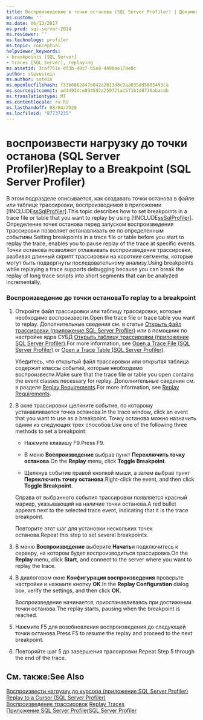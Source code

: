 ```yaml
---
title: Воспроизведение в точке останова (SQL Server Profiler) | Документация Майкрософт
ms.custom: ''
ms.date: 06/13/2017
ms.prod: sql-server-2014
ms.reviewer: ''
ms.technology: profiler
ms.topic: conceptual
helpviewer_keywords:
- breakpoints [SQL Server]
- traces [SQL Server], replaying
ms.assetid: 3caf751e-df3b-40c7-b5e8-4490ae178e0c
author: stevestein
ms.author: sstein
ms.openlocfilehash: f33b6862847b042a2613d8c2aa035dd5805493ca
ms.sourcegitcommit: ad4d92dce894592a259721a1571b1d8736abacdb
ms.translationtype: MT
ms.contentlocale: ru-RU
ms.lasthandoff: 08/04/2020
ms.locfileid: "87737235"
---
```

# <a name="replay-to-a-breakpoint-sql-server-profiler"></a><span data-ttu-id="424ca-102">воспроизвести нагрузку до точки останова (SQL Server Profiler)</span><span class="sxs-lookup"><span data-stu-id="424ca-102">Replay to a Breakpoint (SQL Server Profiler)</span></span>
  <span data-ttu-id="424ca-103">В этом подразделе описывается, как создавать точки останова в файле или таблице трассировки, воспроизводимой в приложении [!INCLUDE[ssSqlProfiler](../../includes/sssqlprofiler-md.md)].</span><span class="sxs-lookup"><span data-stu-id="424ca-103">This topic describes how to set breakpoints in a trace file or table that you want to replay by using [!INCLUDE[ssSqlProfiler](../../includes/sssqlprofiler-md.md)].</span></span> <span data-ttu-id="424ca-104">Определение точек останова перед запуском воспроизведения трассировки позволяет останавливать ее по определенным событиям.</span><span class="sxs-lookup"><span data-stu-id="424ca-104">Setting breakpoints in a trace file or table before you start to replay the trace, enables you to pause replay of the trace at specific events.</span></span> <span data-ttu-id="424ca-105">Точки останова позволяют отлаживать воспроизведение трассировки, разбивая длинный скрипт трассировки на короткие сегменты, которые могут быть подвергнуты последовательному анализу.</span><span class="sxs-lookup"><span data-stu-id="424ca-105">Using breakpoints while replaying a trace supports debugging because you can break the replay of long trace scripts into short segments that can be analyzed incrementally.</span></span>  
  
### <a name="to-replay-to-a-breakpoint"></a><span data-ttu-id="424ca-106">Воспроизведение до точки останова</span><span class="sxs-lookup"><span data-stu-id="424ca-106">To replay to a breakpoint</span></span>  
  
1.  <span data-ttu-id="424ca-107">Откройте файл трассировки или таблицу трассировки, которые необходимо воспроизвести.</span><span class="sxs-lookup"><span data-stu-id="424ca-107">Open the trace file or trace table you want to replay.</span></span> <span data-ttu-id="424ca-108">Дополнительные сведения см. в статье [Открыть файл трассировки (приложение SQL Server Profiler)](open-a-trace-file-sql-server-profiler.md) или в помощник по настройке ядра СУБД [Открыть таблицу трассировки (приложение SQL Server Profiler)](open-a-trace-table-sql-server-profiler.md).</span><span class="sxs-lookup"><span data-stu-id="424ca-108">For more information, see [Open a Trace File &#40;SQL Server Profiler&#41;](open-a-trace-file-sql-server-profiler.md) or [Open a Trace Table &#40;SQL Server Profiler&#41;](open-a-trace-table-sql-server-profiler.md).</span></span>  
  
     <span data-ttu-id="424ca-109">Убедитесь, что открытый файл трассировки или открытая таблица содержат классы событий, которые необходимо воспроизвести.</span><span class="sxs-lookup"><span data-stu-id="424ca-109">Make sure that the trace file or table you open contains the event classes necessary for replay.</span></span> <span data-ttu-id="424ca-110">Дополнительные сведения см. в разделе [Replay Requirements](replay-requirements.md).</span><span class="sxs-lookup"><span data-stu-id="424ca-110">For more information, see [Replay Requirements](replay-requirements.md).</span></span>  
  
2.  <span data-ttu-id="424ca-111">В окне трассировки щелкните событие, по которому устанавливается точка останова.</span><span class="sxs-lookup"><span data-stu-id="424ca-111">In the trace window, click an event that you want to use as a breakpoint.</span></span> <span data-ttu-id="424ca-112">Точку останова можно назначить одним из следующих трех способов:</span><span class="sxs-lookup"><span data-stu-id="424ca-112">Use one of the following three methods to set a breakpoint:</span></span>  
  
    -   <span data-ttu-id="424ca-113">Нажмите клавишу F9.</span><span class="sxs-lookup"><span data-stu-id="424ca-113">Press F9.</span></span>  
  
    -   <span data-ttu-id="424ca-114">В меню **Воспроизведение** выбрав пункт **Переключить точку останова**.</span><span class="sxs-lookup"><span data-stu-id="424ca-114">On the **Replay** menu, click **Toggle Breakpoint**.</span></span>  
  
    -   <span data-ttu-id="424ca-115">Щелкнув событие правой кнопкой мыши, а затем выбрав пункт **Переключить точку останова**.</span><span class="sxs-lookup"><span data-stu-id="424ca-115">Right-click the event, and then click **Toggle Breakpoint**.</span></span>  
  
     <span data-ttu-id="424ca-116">Справа от выбранного события трассировки появляется красный маркер, указывающий на наличие точки останова.</span><span class="sxs-lookup"><span data-stu-id="424ca-116">A red bullet appears next to the selected trace event, indicating that it is the trace breakpoint.</span></span>  
  
     <span data-ttu-id="424ca-117">Повторите этот шаг для установки нескольких точек останова.</span><span class="sxs-lookup"><span data-stu-id="424ca-117">Repeat this step to set several breakpoints.</span></span>  
  
3.  <span data-ttu-id="424ca-118">В меню **Воспроизведение** выберите **Начать**и подключитесь к серверу, на котором будет воспроизводиться трассировка.</span><span class="sxs-lookup"><span data-stu-id="424ca-118">On the **Replay** menu, click **Start**, and connect to the server where you want to replay the trace.</span></span>  
  
4.  <span data-ttu-id="424ca-119">В диалоговом окне **Конфигурация воспроизведения** проверьте настройки и нажмите кнопку **ОК**.</span><span class="sxs-lookup"><span data-stu-id="424ca-119">In the **Replay Configuration** dialog box, verify the settings, and then click **OK**.</span></span>  
  
     <span data-ttu-id="424ca-120">Воспроизведение начинается, приостанавливаясь при достижении точки останова.</span><span class="sxs-lookup"><span data-stu-id="424ca-120">The replay starts, pausing when the breakpoint is reached.</span></span>  
  
5.  <span data-ttu-id="424ca-121">Нажмите F5 для возобновления воспроизведения до следующей точки останова.</span><span class="sxs-lookup"><span data-stu-id="424ca-121">Press F5 to resume the replay and proceed to the next breakpoint.</span></span>  
  
6.  <span data-ttu-id="424ca-122">Повторяйте шаг 5 до завершения трассировки.</span><span class="sxs-lookup"><span data-stu-id="424ca-122">Repeat Step 5 through the end of the trace.</span></span>  
  
## <a name="see-also"></a><span data-ttu-id="424ca-123">См. также:</span><span class="sxs-lookup"><span data-stu-id="424ca-123">See Also</span></span>  
 <span data-ttu-id="424ca-124">[Воспроизвести нагрузку до курсора (приложение SQL Server Profiler)](replay-to-a-cursor-sql-server-profiler.md) </span><span class="sxs-lookup"><span data-stu-id="424ca-124">[Replay to a Cursor &#40;SQL Server Profiler&#41;](replay-to-a-cursor-sql-server-profiler.md) </span></span>  
 <span data-ttu-id="424ca-125">[Воспроизведение трассировок](replay-traces.md) </span><span class="sxs-lookup"><span data-stu-id="424ca-125">[Replay Traces](replay-traces.md) </span></span>  
 [<span data-ttu-id="424ca-126">Приложение SQL Server Profiler</span><span class="sxs-lookup"><span data-stu-id="424ca-126">SQL Server Profiler</span></span>](sql-server-profiler.md)  
  
  
